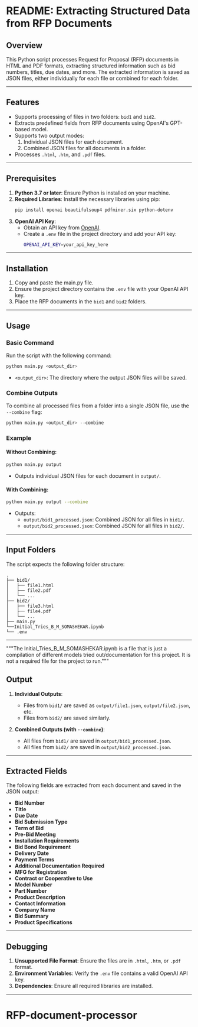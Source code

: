 # README: Extracting Structured Data from RFP Documents

## Overview
This Python script processes Request for Proposal (RFP) documents in HTML and PDF formats, extracting structured information such as bid numbers, titles, due dates, and more. The extracted information is saved as JSON files, either individually for each file or combined for each folder.

---

## Features
- Supports processing of files in two folders: `bid1` and `bid2`.
- Extracts predefined fields from RFP documents using OpenAI's GPT-based model.
- Supports two output modes:
  1. Individual JSON files for each document.
  2. Combined JSON files for all documents in a folder.
- Processes `.html`, `.htm`, and `.pdf` files.

---

## Prerequisites
1. **Python 3.7 or later**: Ensure Python is installed on your machine.
2. **Required Libraries**: Install the necessary libraries using pip:
   ```bash
   pip install openai beautifulsoup4 pdfminer.six python-dotenv
   ```
3. **OpenAI API Key**: 
   - Obtain an API key from [OpenAI](https://platform.openai.com/).
   - Create a `.env` file in the project directory and add your API key:
     ```bash
     OPENAI_API_KEY=your_api_key_here
     ```

---

## Installation
1. Copy and paste the main.py file.
2. Ensure the project directory contains the `.env` file with your OpenAI API key.
3. Place the RFP documents in the `bid1` and `bid2` folders.

---

## Usage
### Basic Command
Run the script with the following command:
```bash
python main.py <output_dir>
```
- `<output_dir>`: The directory where the output JSON files will be saved.

### Combine Outputs
To combine all processed files from a folder into a single JSON file, use the `--combine` flag:
```bash
python main.py <output_dir> --combine
```

### Example
#### Without Combining:
```bash
python main.py output
```
- Outputs individual JSON files for each document in `output/`.

#### With Combining:
```bash
python main.py output --combine
```
- Outputs:
  - `output/bid1_processed.json`: Combined JSON for all files in `bid1/`.
  - `output/bid2_processed.json`: Combined JSON for all files in `bid2/`.

---

## Input Folders
The script expects the following folder structure:
```
.
├── bid1/
│   ├── file1.html
│   ├── file2.pdf
│   └── ...
├── bid2/
│   ├── file3.html
│   ├── file4.pdf
│   └── ...
├── main.py
└──Initial_Tries_B_M_SOMASHEKAR.ipynb
└── .env
```

---

"""The Initial_Tries_B_M_SOMASHEKAR.ipynb is a file that is just a compilation of different models tried out/documentation for this project. It is not a required file for the project to run."""

## Output
1. **Individual Outputs**:
   - Files from `bid1/` are saved as `output/file1.json`, `output/file2.json`, etc.
   - Files from `bid2/` are saved similarly.

2. **Combined Outputs (with `--combine`)**:
   - All files from `bid1/` are saved in `output/bid1_processed.json`.
   - All files from `bid2/` are saved in `output/bid2_processed.json`.

---

## Extracted Fields
The following fields are extracted from each document and saved in the JSON output:
- **Bid Number**
- **Title**
- **Due Date**
- **Bid Submission Type**
- **Term of Bid**
- **Pre-Bid Meeting**
- **Installation Requirements**
- **Bid Bond Requirement**
- **Delivery Date**
- **Payment Terms**
- **Additional Documentation Required**
- **MFG for Registration**
- **Contract or Cooperative to Use**
- **Model Number**
- **Part Number**
- **Product Description**
- **Contact Information**
- **Company Name**
- **Bid Summary**
- **Product Specifications**

---

## Debugging
1. **Unsupported File Format**:
   Ensure the files are in `.html`, `.htm`, or `.pdf` format.
2. **Environment Variables**:
   Verify the `.env` file contains a valid OpenAI API key.
3. **Dependencies**:
   Ensure all required libraries are installed.

---
# RFP-document-processor
